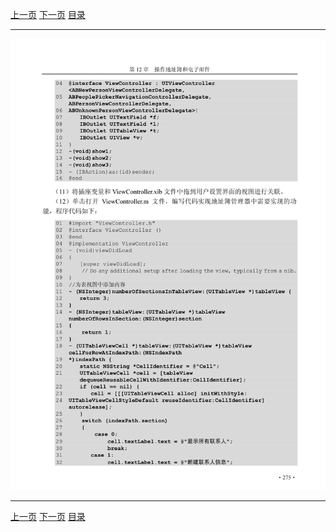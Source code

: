 [上一页](286.md) [下一页](288.md) [目录](../README.md)

***

![287](../images/287.png)

***

[上一页](286.md) [下一页](288.md) [目录](../README.md)